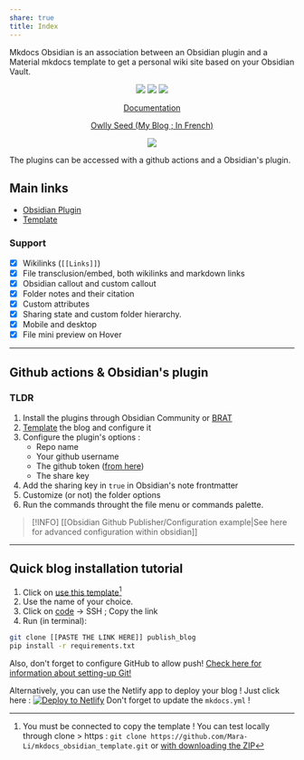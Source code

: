 ```yaml
---
share: true
title: Index
---
```


Mkdocs Obsidian is an association between an Obsidian plugin and a Material mkdocs template to get a personal wiki site based on your Obsidian Vault.

<p align="center">
	<a href="https://github.com/Mara-Li/mkdocs_obsidian_publish"><img src="https://img.shields.io/github/license/Mara-Li/YAFPA-python"></img></a>
	<a href="https://obsidian.md/"><img src="https://img.shields.io/badge/Auxiliary%20Tool-Obsidian-blueviolet"></img></a>
	<a href="https://github.com/Mara-Li/mkdocs_obsidian_template/wiki/Q&A/"><img src="https://img.shields.io/badge/-Q%26A-blue?logo=data:image/svg+xml;base64,PHN2ZyB4bWxucz0iaHR0cDovL3d3dy53My5vcmcvMjAwMC9zdmciIHdpZHRoPSIyNCIgaGVpZ2h0PSIyNCIgdmlld0JveD0iMCAwIDI0IDI0Ij48cGF0aCBkPSJNMTIgMkM2LjQ4NiAyIDIgNi40ODYgMiAxMnM0LjQ4NiAxMCAxMCAxMCAxMC00LjQ4NiAxMC0xMFMxNy41MTQgMiAxMiAyem0wIDE4Yy00LjQxMSAwLTgtMy41ODktOC04czMuNTg5LTggOC04IDggMy41ODkgOCA4LTMuNTg5IDgtOCA4eiIvPjxwYXRoIGQ9Ik0xMSAxMWgydjZoLTJ6bTAtNGgydjJoLTJ6Ii8+PC9zdmc+"></img></a>
</p>
<p align="center"><a href="https://obsidian-publisher.netlify.app">Documentation</a></p>
<p align="center"><a href="https://www.mara-li.fr">Owlly Seed (My Blog ; In French)</a></p>
<p align="center"><a href="https://app.netlify.com/start/deploy?repository=https://github.com/ObsidianPublisher/obsidian-mkdocs-publisher-template"><img src="https://www.netlify.com/img/deploy/button.svg"></a><p>

The plugins can be accessed with a github actions and a Obsidian's plugin.

## Main links
- [Obsidian Plugin](https://github.com/obsidianPublisher/obsidian-github-publisher)
- [Template](https://github.com/obsidianPublisher/obsidian-mkdocs-publisher-template)

### Support 
- [x] Wikilinks (`[[Links]]`)
- [x] File transclusion/embed, both wikilinks and markdown links
- [x] Obsidian callout and custom callout
- [x] Folder notes and their citation
- [x] Custom attributes
- [x] Sharing state and custom folder hierarchy.
- [x] Mobile and desktop
- [x] File mini preview on Hover
 
 ---
## Github actions & Obsidian's plugin
### TLDR
1. Install the plugins through Obsidian Community or [BRAT](https://github.com/TfTHacker/obsidian42-brat)
2. [Template](https://github.com/obsidianPublisher/mkdocs_obsidian_template) the blog and configure it 
3. Configure the plugin's options : 
	- Repo name
	- Your github username
	- The github token ([from here](https://github.com/settings/tokens/new?scopes=repo))
	- The share key
4. Add the sharing key in `true` in Obsidian's note frontmatter 
5. Customize (or not) the folder options 
6. Run the commands throught the file menu or commands palette.

> [!INFO] [[Obsidian Github Publisher/Configuration example|See here for advanced configuration within obsidian]]

---

## Quick blog installation tutorial
1. Click on [use this template](https://github.com/obsidianPublisher/obsidian-mkdocs-publisher-template/generate)[^1]
2. Use the name of your choice.
3. Click on [code](https://docs.github.com/en/get-started/getting-started-with-git/about-remote-repositories) → SSH ; Copy the link
4. Run (in terminal):
```bash
git clone [[PASTE THE LINK HERE]] publish_blog
pip install -r requirements.txt
```

Also, don't forget to configure GitHub to allow push! [Check here for information about setting-up Git!](https://docs.github.com/en/get-started/quickstart/set-up-git)

Alternatively, you can use the Netlify app to deploy your blog ! Just click here : [![Deploy to Netlify](https://www.netlify.com/img/deploy/button.svg)](https://app.netlify.com/start/deploy?repository=https://github.com/ObsidianPublisher/obsidian-mkdocs-publisher-template) 
Don't forget to update the `mkdocs.yml` !


[^1]: You must be connected to copy the template ! You can test locally through clone > https : `git clone https://github.com/Mara-Li/mkdocs_obsidian_template.git` or [with downloading the ZIP](https://github.com/Mara-Li/mkdocs_obsidian_template/archive/refs/heads/main.zip)

